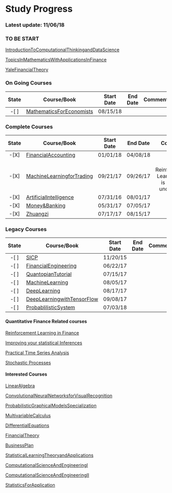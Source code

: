 Study Progress
===
### Latest update: 11/06/18

### TO BE START
[IntroductionToComputationalThinkingandDataScience](https://ocw.mit.edu/courses/electrical-engineering-and-computer-science/6-0002-introduction-to-computational-thinking-and-data-science-fall-2016/index.htm)

[TopicsInMathematicsWithApplicationsInFinance](https://ocw.mit.edu/courses/mathematics/18-s096-topics-in-mathematics-with-applications-in-finance-fall-2013/index.htm)

[YaleFinancialTheory](https://oyc.yale.edu/economics/econ-251)

### On Going Courses
|State|Course/Book       |  Start Date  |  End Date  |     Comment     |
|:----:|------------------|:------------:|:----------:|:---------------:|
-[ ] |[MathematicsForEconomists](https://github.com/CrazyAlvaro/Course-Study/tree/master/MathematicsForEconomists)|08/15/18|||

### Complete Courses
|State|Course/Book       |  Start Date  |  End Date  |     Comment     |
|:----:|------------------|:------------:|:----------:|:---------------:|
-[X] |[FinancialAccounting](https://github.com/CrazyAlvaro/Course-Study/tree/master/FinancialAccountingSeries)|01/01/18|04/08/18||
-[X] |[MachineLearningforTrading](https://github.com/CrazyAlvaro/Course-Study/tree/master/MachineLearningforTrading)|09/21/17|09/26/17|Last Reinforcement Learning part is not well understood|
-[X] |[ArtificialIntelligence](https://github.com/CrazyAlvaro/6.034-Artificial-Intelligence)|07/31/16|08/01/17|          |
-[X] |[Money&Banking](https://github.com/CrazyAlvaro/Course-Study/tree/master/MoneyBanking)|05/31/17|07/05/17|          |
-[X] |[Zhuangzi](https://github.com/CrazyAlvaro/Course-Study/tree/master/Zhuangzi)|07/17/17|08/15/17||

### Legacy Courses
|State|Course/Book       |  Start Date  |  End Date  |     Comment     |
|:----:|------------------|:------------:|:----------:|:---------------:|
-[ ] |[SICP](https://github.com/CrazyAlvaro/6.001-SICP)|11/20/15|     |          |
-[ ] |[FinancialEngineering](https://github.com/CrazyAlvaro/Course-Study/tree/master/FinancialEngineering)|06/22/17|||
-[ ] |[QuantopianTutorial](https://github.com/CrazyAlvaro/Course-Study/tree/master/Quantopian)|07/15/17|||
-[ ] |[MachineLearning](https://github.com/CrazyAlvaro/Course-Study/tree/master/MachineLearning)|08/05/17|||
-[ ] |[DeepLearning](https://github.com/CrazyAlvaro/Course-Study/tree/master/DeepLearning)|08/17/17|||
-[ ] |[DeepLearningwithTensorFlow](https://github.com/CrazyAlvaro/Course-Study/tree/master/DeepLearningwithTensorFlow)|09/08/17|||
-[ ] |[ProbablilisticSystem](https://github.com/CrazyAlvaro/Course-Study/tree/master/ProbablilisticSystem)|07/03/18|||


#### Quantitative Finance Related courses

[Reinforcement Learning in Finance](https://www.coursera.org/learn/reinforcement-learning-in-finance#)

[Improving your statistical Inferences](https://www.coursera.org/learn/statistical-inferences)

[Practical Time Series Analysis](https://www.coursera.org/learn/practical-time-series-analysis)

[Stochastic Processes](https://www.coursera.org/learn/stochasticprocesses#)


#### Interested Courses
[LinearAlgebra](https://ocw.mit.edu/courses/mathematics/18-06-linear-algebra-spring-2010/)

[ConvolutionalNeuralNetworksforVisualRecognition](http://cs231n.stanford.edu/)

[ProbabilisticGraphicalModelsSpecialization](https://www.coursera.org/courses?languages=en&query=probability+graphical+model)

[MultivariableCalculus](http://ocw2.mit.edu/courses/mathematics/18-02-multivariable-calculus-fall-2007/index.htm)

[DifferentialEquations](http://ocw2.mit.edu/courses/mathematics/18-03-differential-equations-spring-2010/index.htm)

[FinancialTheory](https://ocw.mit.edu/courses/sloan-school-of-management/15-401-finance-theory-i-fall-2008/index.htm)

[BusinessPlan](https://ocw.mit.edu/courses/sloan-school-of-management/15-s21-nuts-and-bolts-of-business-plans-january-iap-2014/index.htm)

[StatisticalLearningTheoryandApplications](http://www.mit.edu/~9.520/fall17/)

[ComputationalScienceAndEngineeringI](https://ocw.mit.edu/courses/mathematics/18-085-computational-science-and-engineering-i-fall-2008/index.htm)

[ComputationalScienceAndEngineeringII](https://ocw.mit.edu/courses/mathematics/18-086-mathematical-methods-for-engineers-ii-spring-2006/index.htm)

[StatisticsForApplication](https://ocw.mit.edu/courses/mathematics/18-650-statistics-for-applications-fall-2016/index.htm)
